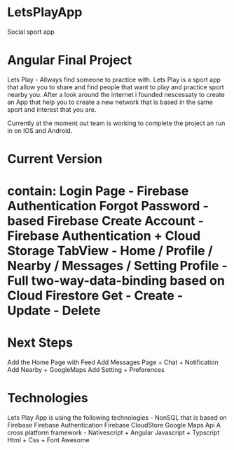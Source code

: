 <h1>LetsPlayApp</h1>
 <p>Social sport app</p>

<h1>Angular Final Project</h1>
<p>Lets Play - Allways find someone to practice with.
Lets Play is a sport app that allow you to share and find people that want to play and practice sport nearby you. After a look around the internet i founded nescessaty to create an App that help you to create a new network that is based in the same sport and interest that you are.

Currently at the moment out team is working to complete the project an run in on IOS and Android.</p>

<h1>Current Version <h1>
<p>contain: Login Page - Firebase Authentication Forgot Password - based Firebase Create Account - Firebase Authentication + Cloud Storage TabView - Home / Profile / Nearby / Messages / Setting Profile - Full two-way-data-binding based on Cloud Firestore
Get - Create - Update - Delete </p>

<h1>Next Steps </h1>
<p>Add the Home Page with Feed Add Messages Page + Chat + Notification Add Nearby + GoogleMaps Add Setting + Preferences</p>

<h1>Technologies </h1>
<p>Lets Play App is using the following technologies - NonSQL that is based on Firebase Firebase Authentication Firebase CloudStore Google Maps Api A cross platform framework - Nativescript + Angular Javascript + Typscript Html + Css + Font Awesome</p>
